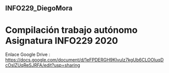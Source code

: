 ## INFO229_DiegoMora

# Compilación trabajo autónomo Asignatura INFO229 2020
 Enlace Google Drive : https://docs.google.com/document/d/1eFPDERGH9KIvulz7kgUb6CLOOluqDcOsIZUqReSJRFA/edit?usp=sharing
